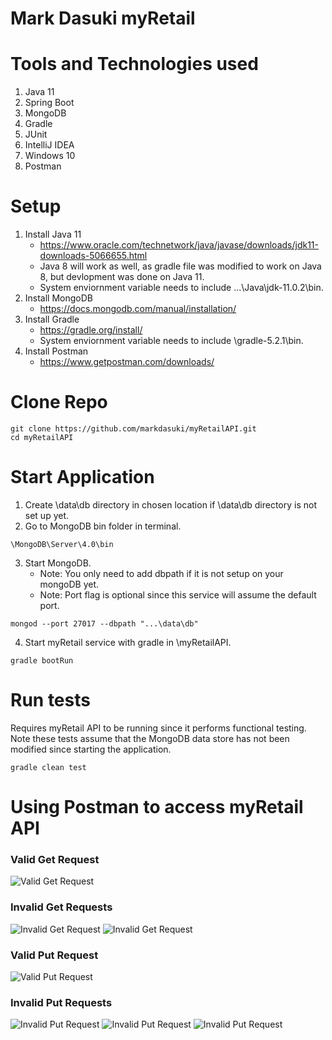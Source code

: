 # Mark Dasuki myRetail

# Tools and Technologies used
1. Java 11
2. Spring Boot
3. MongoDB
4. Gradle
5. JUnit
6. IntelliJ IDEA
7. Windows 10
8. Postman

# Setup
1. Install Java 11
    - https://www.oracle.com/technetwork/java/javase/downloads/jdk11-downloads-5066655.html
    - Java 8 will work as well, as gradle file was modified to work on Java 8, but devlopment was done on Java 11.
    - System enviornment variable needs to include ...\Java\jdk-11.0.2\bin.
2. Install MongoDB
    - https://docs.mongodb.com/manual/installation/
3. Install Gradle
    - https://gradle.org/install/
    - System enviornment variable needs to include \gradle-5.2.1\bin.
4. Install Postman 
    - https://www.getpostman.com/downloads/

# Clone Repo
```
git clone https://github.com/markdasuki/myRetailAPI.git
cd myRetailAPI
```

# Start Application
1. Create \data\db directory in chosen location if \data\db directory is not set up yet.
2. Go to MongoDB bin folder in terminal.
```
\MongoDB\Server\4.0\bin
```
3. Start MongoDB.
    - Note: You only need to add dbpath if it is not setup on your mongoDB yet.
    - Note: Port flag is optional since this service will assume the default port.
```
mongod --port 27017 --dbpath "...\data\db"
```
4. Start myRetail service with gradle in \myRetailAPI.
```
gradle bootRun
```

# Run tests
Requires myRetail API to be running since it performs functional testing. Note these tests assume that the MongoDB data store has not been modified since starting the application.
```
gradle clean test
```
# Using Postman to access myRetail API
### Valid Get Request
![Valid Get Request](https://github.com/markdasuki/myRetailAPI/blob/master/Postman%20Images/ValidGetRequest.png)
### Invalid Get Requests
![Invalid Get Request](https://github.com/markdasuki/myRetailAPI/blob/master/Postman%20Images/InvalidGetRequestNotInDatastore.png)
![Invalid Get Request](https://github.com/markdasuki/myRetailAPI/blob/master/Postman%20Images/InvalidGetRequestNotInRedsky.png)
### Valid Put Request
![Valid Put Request](https://github.com/markdasuki/myRetailAPI/blob/master/Postman%20Images/ValidPutRequest.png)
### Invalid Put Requests
![Invalid Put Request](https://github.com/markdasuki/myRetailAPI/blob/master/Postman%20Images/InvalidPutRequestIdMismatch.png)
![Invalid Put Request](https://github.com/markdasuki/myRetailAPI/blob/master/Postman%20Images/InvalidPutRequestNoCurrentPrice.png)
![Invalid Put Request](https://github.com/markdasuki/myRetailAPI/blob/master/Postman%20Images/InvalidPutRequestNotInDatastore.png)
